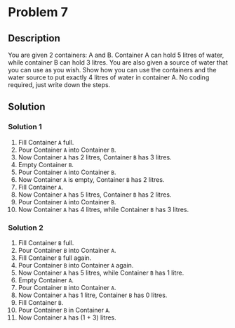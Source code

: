 # Problem 7

## Description

You are given 2 containers: A and B. Container A can hold 5 litres of water, while
container B can hold 3 litres. You are also given a source of water that you can use as
you wish. Show how you can use the containers and the water source to put exactly 4
litres of water in container A. No coding required, just write down the steps.

## Solution

### Solution 1

1. Fill Container `A` full.
2. Pour Container `A` into Container `B`.
3. Now Container `A` has 2 litres, Container `B` has 3 litres.
4. Empty Container `B`.
5. Pour Container `A` into Container `B`.
6. Now Container `A` is empty, Container `B` has 2 litres.
7. Fill Container `A`.
8. Now Container `A` has 5 litres, Container `B` has 2 litres.
9. Pour Container `A` into Container `B`.
10. Now Container `A` has 4 litres, while Container `B` has 3 litres.

### Solution 2

1. Fill Container `B` full.
2. Pour Container `B` into Container `A`.
3. Fill Container `B` full again.
4. Pour Container `B` into Container `A` again.
5. Now Container `A` has 5 litres, while Container `B` has 1 litre.
6. Empty Container `A`.
7. Pour Container `B` into Container `A`.
8. Now Container `A` has 1 litre, Container `B` has 0 litres.
9. Fill Container `B`.
10. Pour Container `B` in Container `A`.
11. Now Container `A` has (1 + 3) litres.
